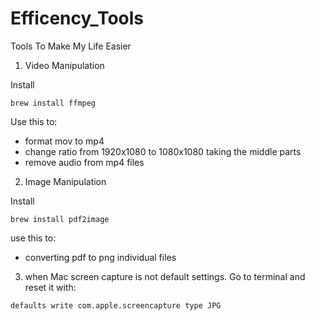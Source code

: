 # Efficency_Tools
Tools To Make My Life Easier


1. Video Manipulation

Install

```
brew install ffmpeg
```

Use this to:
- format mov to mp4
- change ratio from 1920x1080 to 1080x1080 taking the middle parts
- remove audio from mp4 files


2. Image Manipulation

Install

```
brew install pdf2image
```
use this to:
- converting pdf to png individual files

3. when Mac screen capture is not default settings. Go to terminal and reset it with:
```
defaults write com.apple.screencapture type JPG
```
